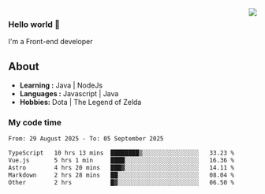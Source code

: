 <img align='right' src="https://github-readme-stats.vercel.app/api?username=jumodada&show_icons=true&theme=vue">

### Hello world 👋

I'm a Front-end developer 
    
## About
-  **Learning :** Java | NodeJs
-  **Languages :** Javascript | Java
-  **Hobbies:** Dota | The Legend of Zelda

### My code time

<!--START_SECTION:waka-->

```txt
From: 29 August 2025 - To: 05 September 2025

TypeScript   10 hrs 13 mins  ████████▒░░░░░░░░░░░░░░░░   33.23 %
Vue.js       5 hrs 1 min     ████░░░░░░░░░░░░░░░░░░░░░   16.36 %
Astro        4 hrs 20 mins   ███▓░░░░░░░░░░░░░░░░░░░░░   14.11 %
Markdown     2 hrs 28 mins   ██░░░░░░░░░░░░░░░░░░░░░░░   08.04 %
Other        2 hrs           █▓░░░░░░░░░░░░░░░░░░░░░░░   06.50 %
```

<!--END_SECTION:waka-->
